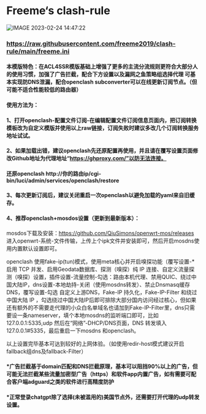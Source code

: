 # Freeme‘s clash-rule

![IMAGE 2023-02-24 14:47:22](https://user-images.githubusercontent.com/47546008/221110953-699fcdc2-b1f0-4f0e-ad14-a94a7809bea8.jpg)

### https://raw.githubusercontent.com/freeme2019/clash-rule/main/freeme.ini
#### 本模版特色：在ACL4SSR模版基础上增强了更多的主流分流规则更符合大部分人的使用习惯，加强了广告拦截，配合下方设置以及漏网之鱼策略组选择代理 可基本实现防DNS泄漏，配合openclash subconverter可以在线更新订阅节点。（但可能不适合性能较低的路由器）
#### 使用方法为：
#### 1、打开openclash-配置文件订阅-在编辑配置文件订阅信息页面内，把订阅转换模板改为自定义模版并使用以上raw链接，订阅失败时建议多改几个订阅转换服务地址试试。
#### 2、如果加载出错，建议openclash先还原配置再使用，并且请在覆写设置页面修改Github地址为代理地址“https://ghproxy.com/”以防无法连接。
#### 还原openclash http://你的路由ip/cgi-bin/luci/admin/services/openclash/restore
#### 3、每次更新订阅后，建议关闭重启一次openclash以避免加载的yaml来自旧缓存。
#### 4、推荐openclash+mosdos设置（更新到最新版本）：

mosdos下载及安装：https://github.com/QiuSimons/openwrt-mos/releases 进入openwrt-系统-文件传输，上传上个ipk文件并安装即可，然后开启mosdns使用内置默认设置即可。

openclash 使用fake-ip(tun)模式，使用meta核心并开启嗅探功能（覆写设置-*启用 TCP 并发、启用Geodata数据库、探测（嗅探）纯 IP 连接、自定义流量探测（嗅探）设置，插件设置-流量控制-勾选：路由本机代理、禁用QUIC、绕过中国大陆IP，dns设置-本地劫持-关闭（使用mosdns转发）、禁止Dnsmasq缓存DNS，覆写设置-勾选 自定义上游DNS，Fake-IP 持久化，Fake-IP-Filter 和绕过中国大陆 IP ，勾选绕过中国大陆IP后即可排除大部分国内访问经过核心，但如果还有额外的不需要走代理的小众白名单域名也请加到Fake-IP-Filter里，dns只需要设一条nameserver，填个本地mosdns的监听端口即可，比如 127.0.0.1:5335,udp   然后在“网络”-DHCP/DNS页面，DNS 转发填入127.0.0.1#5335，最后重启一下mosdns 和openclash。

以上设置完毕基本可达到较好的上网体验。（如使用redir-host模式建议开启fallback组dns及fallback-Filter）

#### *广告拦截基于domain匹配和DNS拦截原理，基本可以阻挡90%以上的广告，但可能无法拦截某些流量加密型广告（https）和软件app内置广告，如有需要可配合客户端adguard之类的软件进行高精度防护
#### *正常登录chatgpt除了选择(未被滥用的)美国节点外，还需要打开代理的udp转发设置。
